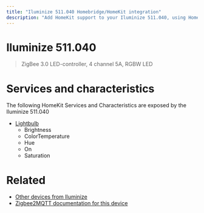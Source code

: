 ```yaml
---
title: "Iluminize 511.040 Homebridge/HomeKit integration"
description: "Add HomeKit support to your Iluminize 511.040, using Homebridge, Zigbee2MQTT and homebridge-z2m."
---
```

<!---
This file has been GENERATED using src/docgen/docgen.ts
DO NOT EDIT THIS FILE MANUALLY!
-->
# Iluminize 511.040
> ZigBee 3.0 LED-controller, 4 channel 5A, RGBW LED


# Services and characteristics
The following HomeKit Services and Characteristics are exposed by
the Iluminize 511.040

* [Lightbulb](../../light.md)
  * Brightness
  * ColorTemperature
  * Hue
  * On
  * Saturation


# Related
* [Other devices from Iluminize](../index.md#iluminize)
* [Zigbee2MQTT documentation for this device](https://www.zigbee2mqtt.io/devices/511.040.html)